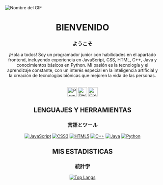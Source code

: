 <img src="https://i.pinimg.com/originals/61/8f/08/618f083c61a7460ce0a6064319af41bd.gif" alt="Nombre del GIF" />

<h1 align="center">BIENVENIDO</h1>
<h3 align="center">ようこそ</h3>

<p align="center">
¡Hola a todos! Soy un programador junior con habilidades en el apartado frontend, incluyendo experiencia en JavaScript, CSS, HTML, C++, Java y conocimientos básicos en Python. Mi pasión es la tecnología y el aprendizaje constante, con un interés especial en la inteligencia artificial y la creación de tecnologías biónicas que mejoren la vida de las personas.
</p>

<h2 align="center"></h2>
<p align="center">
  <img src="https://img.shields.io/badge/-Programming-white?style=flat&logoColor=black" alt="Programming Badge" height="30"/>
  <img src="https://img.shields.io/badge/-Design-green?style=flat&logoColor=white" alt="Design Badge" height="30"/>
  <img src="https://img.shields.io/badge/-Creative-red?style=flat&logoColor=white" alt="Creative Badge" height="30"/>
</p>

<h2 align="center">LENGUAJES Y HERRAMIENTAS</h2>
<h3 align="center">言語とツール</h3>
<p align="center">
  <a href="https://www.javascript.com/"><img src="https://img.icons8.com/color/48/000000/javascript.png" alt="JavaScript"/></a>
  <a href="https://www.w3schools.com/css/"><img src="https://img.icons8.com/color/48/000000/css3.png" alt="CSS3"/></a>
  <a href="https://www.w3schools.com/html/"><img src="https://img.icons8.com/color/48/000000/html-5.png" alt="HTML5"/></a>
  <a href="https://www.cplusplus.com/"><img src="https://img.icons8.com/color/48/000000/c-plus-plus-logo.png" alt="C++"/></a>
  <a href="https://www.java.com/"><img src="https://img.icons8.com/color/48/000000/java-coffee-cup-logo.png" alt="Java"/></a>
  <a href="https://www.python.org/"><img src="https://img.icons8.com/color/48/000000/python.png" alt="Python"/></a>
</p>

<h2 align="center">MIS ESTADISTICAS</h2>
<h3 align="center">統計学</h3>
<p align="center">
  <a href="https://github.com/anuraghazra/github-readme-stats">
    <img src="https://github-readme-stats.vercel.app/api/top-langs/?username=Cace022&layout=pie" alt="Top Langs">
  </a>
</p>
